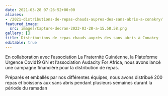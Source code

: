 ```yaml
---
date: 2021-03-28 07:26:52+00:00
aliases:
- /2021-distributions-de-repas-chauds-aupres-des-sans-abris-a-conakry/
featured_image:
  src: images/Capture-decran-2023-03-28-a-15.58.58.png
gallery: []
title: Distributions de repas chauds auprès des sans abris à Conakry
editable: true
---
```

En collaboration avec l’association La Fraternité Guinéenne, la Plateforme Urgence Covid19 GN et l’association Audacity For Africa, nous avons lancé une campagne financière pour la distribution de repas.

Préparés et emballés par nos différentes équipes, nous avons distribué 200 repas et boissons aux sans abris pendant plusieurs semaines durant la période du ramadan
